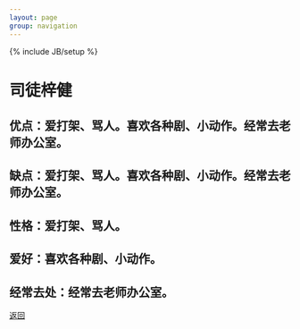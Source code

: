 ```yaml
---
layout: page
group: navigation
---
```

{% include JB/setup %}

司徒梓健
========

优点：爱打架、骂人。喜欢各种剧、小动作。经常去老师办公室。
--------------------------------------------------

缺点：爱打架、骂人。喜欢各种剧、小动作。经常去老师办公室。
--------------------------------------------------

性格：爱打架、骂人。
----------------

爱好：喜欢各种剧、小动作。
---------------------

经常去处：经常去老师办公室。
----------------------


[返回](eg7.html)
